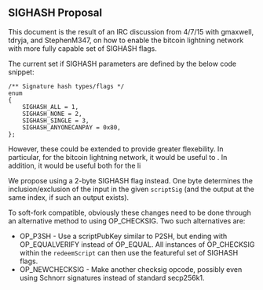 ## SIGHASH Proposal

This document is the result of an IRC discussion from 4/7/15 with gmaxwell, tdryja, and StephenM347, on how to enable the bitcoin lightning network with more fully capable set of SIGHASH flags.

The current set if SIGHASH parameters are defined by the below code snippet:

```
/** Signature hash types/flags */
enum
{
    SIGHASH_ALL = 1,
    SIGHASH_NONE = 2,
    SIGHASH_SINGLE = 3,
    SIGHASH_ANYONECANPAY = 0x80,
};
```

However, these could be extended to provide greater flexebility. In particular, for the bitcoin lightning network, it would be useful to . In addition, it would be useful both for the li

We propose using a 2-byte SIGHASH flag instead. One byte determines the inclusion/exclusion of the input in the given `scriptSig` (and the output at the same index, if such an output exists). 

To soft-fork compatible, obviously these changes need to be done through an alternative method to using OP_CHECKSIG. Two such alternatives are:

 - OP_P3SH - Use a scriptPubKey similar to P2SH, but ending with OP_EQUALVERIFY instead of OP_EQUAL. All instances of OP_CHECKSIG within the `redeemScript` can then use the featureful set of SIGHASH flags.
 - OP_NEWCHECKSIG - Make another checksig opcode, possibly even using Schnorr signatures instead of standard secp256k1. 
